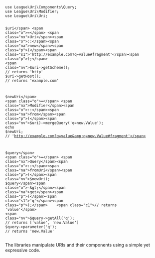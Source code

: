 <div class="language-php highlighter-rouge"><div class="highlight"><pre class="highlight"><code><span class="k">use</span> <span class="nx">League\Uri\Components\Query</span><span class="p">;</span>
<span class="k">use</span> <span class="nx">League\Uri\Modifier</span><span class="p">;</span>
<span class="k">use</span> <span class="nx">League\Uri\Uri</span><span class="p">;</span>

<span class="nv">$uri</span> <span class="o">=</span> <span class="nx">Uri</span><span class="o">::</span><span class="na">new</span><span class="p">(</span><span class="s1">'http://example.com?q=value#fragment'</span><span class="p">);</span>
<span class="nv">$uri</span><span class="o">-&gt;</span><span class="na">getScheme</span><span class="p">();</span> <span class="c1">// returns 'http'</span>
<span class="nv">$uri</span><span class="o">-&gt;</span><span class="na">getHost</span><span class="p">();</span>   <span class="c1">// returns 'example.com'</span>

<span class="nv">$newUri</span> <span class="o">=</span> <span class="nx">Modifier</span><span class="o">::</span><span class="na">from</span><span class="p">(</span><span class="nv">$uri</span><span class="p">)</span><span class="o">-&gt;</span><span class="s1"><span class="na">mergeQuery</span><span class="p">(</span>'q=new.Value'</span><span class="p">);</span>
<span class="k">echo</span> <span class="nv">$newUri</span><span class="p">;</span> <span class="c1">// 'http://example.com?q=value&amp;q=new.Value#fragment'</span>

<span class="nv">$query</span> <span class="o">=</span> <span class="nx">Query</span><span class="o">::</span><span class="na">fromUri</span><span class="p">(</span><span class="nv">$newUri</span><span class="p">);</span>
<span class="nv">$query</span><span class="o">-&gt;</span><span class="na">get</span><span class="p">(</span><span class="s1">'q'</span><span class="p">);</span>    <span class="c1">// returns 'value'</span>
<span class="nv">$query</span><span class="o">-&gt;</span><span class="na">getAll</span><span class="p">(</span><span class="s1">'q'</span><span class="p">);</span> <span class="c1">// returns ['value', 'new.Value']</span>
<span class="nv">$query</span><span class="o">-&gt;</span><span class="na">parameter</span><span class="p">(</span><span class="s1">'q'</span><span class="p">);</span> <span class="c1">// returns 'new.Value'</span>
</code></pre></div></div>

<p>The libraries manipulate URIs and their components using a simple yet expressive code.</p>
